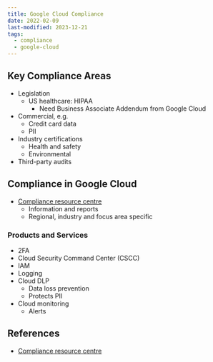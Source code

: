 ```yaml
---
title: Google Cloud Compliance
date: 2022-02-09
last-modified: 2023-12-21
tags:
  - compliance
  - google-cloud
---
```


## Key Compliance Areas

- Legislation
	- US healthcare: HIPAA
		- Need Business Associate Addendum from Google Cloud
- Commercial, e.g.
	- Credit card data
	- PII
- Industry certifications
	- Health and safety
	- Environmental
- Third-party audits

## Compliance in Google Cloud

- [Compliance resource centre](https://cloud.google.com/security/compliance)
	- Information and reports
	- Regional, industry and focus area specific

### Products and Services

- 2FA
- Cloud Security Command Center (CSCC)
- IAM
- Logging
- Cloud DLP
	- Data loss prevention
	- Protects PII
- Cloud monitoring
	- Alerts

## References

- [Compliance resource centre](https://cloud.google.com/security/compliance)
